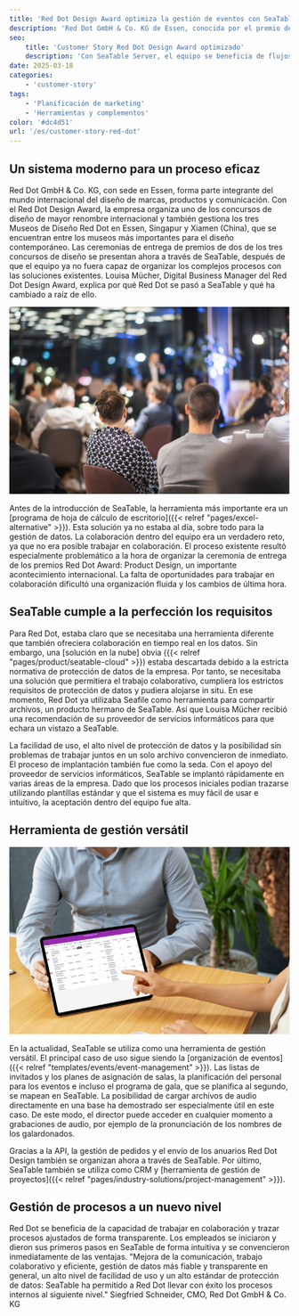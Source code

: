 ```yaml
---
title: 'Red Dot Design Award optimiza la gestión de eventos con SeaTable'
description: 'Red Dot GmbH & Co. KG de Essen, conocida por el premio de diseño Red Dot de renombre internacional, ha revolucionado y optimizado su gestión de eventos y pedidos. Con SeaTable Server, el equipo se beneficia de flujos de trabajo transparentes, eficientes y colaborativos, así como de una gestión de datos conforme a la GDPR.'
seo:
    title: 'Customer Story Red Dot Design Award optimizado'
    description: 'Con SeaTable Server, el equipo se beneficia de flujos de trabajo eficientes y colaborativos y de una gestión de datos conforme a la GDPR.'
date: 2025-03-18
categories:
    - 'customer-story'
tags:
    - 'Planificación de marketing'
    - 'Herramientas y complementos'
color: '#dc4d51'
url: '/es/customer-story-red-dot'
---
```


## Un sistema moderno para un proceso eficaz

Red Dot GmbH & Co. KG, con sede en Essen, forma parte integrante del mundo internacional del diseño de marcas, productos y comunicación. Con el Red Dot Design Award, la empresa organiza uno de los concursos de diseño de mayor renombre internacional y también gestiona los tres Museos de Diseño Red Dot en Essen, Singapur y Xiamen (China), que se encuentran entre los museos más importantes para el diseño contemporáneo. Las ceremonias de entrega de premios de dos de los tres concursos de diseño se presentan ahora a través de SeaTable, después de que el equipo ya no fuera capaz de organizar los complejos procesos con las soluciones existentes. Louisa Mücher, Digital Business Manager del Red Dot Design Award, explica por qué Red Dot se pasó a SeaTable y qué ha cambiado a raíz de ello.

![Evento Picture Red Dot](Blog_reddot_I1.jpg)

Antes de la introducción de SeaTable, la herramienta más importante era un [programa de hoja de cálculo de escritorio]({{< relref "pages/excel-alternative" >}}). Esta solución ya no estaba al día, sobre todo para la gestión de datos. La colaboración dentro del equipo era un verdadero reto, ya que no era posible trabajar en colaboración. El proceso existente resultó especialmente problemático a la hora de organizar la ceremonia de entrega de los premios Red Dot Award: Product Design, un importante acontecimiento internacional. La falta de oportunidades para trabajar en colaboración dificultó una organización fluida y los cambios de última hora.

## SeaTable cumple a la perfección los requisitos

Para Red Dot, estaba claro que se necesitaba una herramienta diferente que también ofreciera colaboración en tiempo real en los datos. Sin embargo, una [solución en la nube] obvia ({{< relref "pages/product/seatable-cloud" >}}) estaba descartada debido a la estricta normativa de protección de datos de la empresa. Por tanto, se necesitaba una solución que permitiera el trabajo colaborativo, cumpliera los estrictos requisitos de protección de datos y pudiera alojarse in situ. En ese momento, Red Dot ya utilizaba Seafile como herramienta para compartir archivos, un producto hermano de SeaTable. Así que Louisa Mücher recibió una recomendación de su proveedor de servicios informáticos para que echara un vistazo a SeaTable.

La facilidad de uso, el alto nivel de protección de datos y la posibilidad sin problemas de trabajar juntos en un solo archivo convencieron de inmediato. El proceso de implantación también fue como la seda. Con el apoyo del proveedor de servicios informáticos, SeaTable se implantó rápidamente en varias áreas de la empresa. Dado que los procesos iniciales podían trazarse utilizando plantillas estándar y que el sistema es muy fácil de usar e intuitivo, la aceptación dentro del equipo fue alta.

## Herramienta de gestión versátil

![Tableta con mesa SeaTable](3-SeaTable-erfuellt-die-Anforderungen-perfekt-1.jpg)

En la actualidad, SeaTable se utiliza como una herramienta de gestión versátil. El principal caso de uso sigue siendo la [organización de eventos]({{< relref "templates/events/event-management" >}}). Las listas de invitados y los planes de asignación de salas, la planificación del personal para los eventos e incluso el programa de gala, que se planifica al segundo, se mapean en SeaTable. La posibilidad de cargar archivos de audio directamente en una base ha demostrado ser especialmente útil en este caso. De este modo, el director puede acceder en cualquier momento a grabaciones de audio, por ejemplo de la pronunciación de los nombres de los galardonados.

Gracias a la API, la gestión de pedidos y el envío de los anuarios Red Dot Design también se organizan ahora a través de SeaTable. Por último, SeaTable también se utiliza como CRM y [herramienta de gestión de proyectos]({{< relref "pages/industry-solutions/project-management" >}}).

## Gestión de procesos a un nuevo nivel

Red Dot se beneficia de la capacidad de trabajar en colaboración y trazar procesos ajustados de forma transparente. Los empleados se iniciaron y dieron sus primeros pasos en SeaTable de forma intuitiva y se convencieron inmediatamente de las ventajas. "Mejora de la comunicación, trabajo colaborativo y eficiente, gestión de datos más fiable y transparente en general, un alto nivel de facilidad de uso y un alto estándar de protección de datos: SeaTable ha permitido a Red Dot llevar con éxito los procesos internos al siguiente nivel." Siegfried Schneider, CMO, Red Dot GmbH & Co. KG

